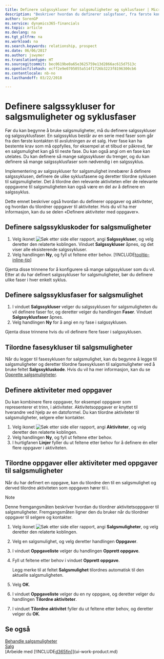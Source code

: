 ```yaml
---
title: Definere salgssykluser for salgsmuligheter og syklusfaser | Microsoft-dokumentasjon
description: "Beskriver hvordan du definerer salgsfaser, fra første kontakt til avslutning, for å opprette en salgssyklus og tilordne den til salgsmuligheter i Finance and Operations, Business edition."
author: SorenGP
ms.service: dynamics365-financials
ms.topic: article
ms.devlang: na
ms.tgt_pltfrm: na
ms.workload: na
ms.search.keywords: relationship, prospect
ms.date: 06/06/2017
ms.author: jswymer
ms.translationtype: HT
ms.sourcegitcommit: bec0619be0a65e3625759e13d2866ac615d7513c
ms.openlocfilehash: ecff2e9e0705055a514f1726b3223f8196300cb6
ms.contentlocale: nb-no
ms.lasthandoff: 03/22/2018

---
```

# <a name="set-up-opportunity-sales-cycles-and-cycle-stages"></a>Definere salgssykluser for salgsmuligheter og syklusfaser
Før du kan begynne å bruke salgsmuligheter, må du definere salgssykluser og salgssyklusfaser. En salgssyklus består av en serie med faser som går fra den første kontakten til avslutningen av et salg. Hver fase kan ha bestemte krav som må oppfylles, for eksempel at et tilbud er påkrevd, før en salgsmulighet kan gå til neste fase. Du kan også angi om en fase kan utelates. Du kan definere så mange salgssykluser du trenger, og du kan definere så mange salgssyklusfaser som nødvendig i en salgssyklus.

Implementering av salgssykluser for salgsmulighet innebærer å definere salgssyklusen, definere de ulike syklusfasene og deretter tilordne syklusen til salgsmuligheter. Det å tilordne den relevante aktiviteten eller de relevante oppgavene til salgsmuligheten kan også være en del av å definere en salgssyklus.

Dette emnet beskriver også hvordan du definerer oppgaver og aktiviteter, og hvordan du tilordner oppgaver til aktiviteter. Hvis du vil ha mer informasjon, kan du se delen «Definere aktiviteter med oppgaver».

## <a name="to-set-up-opportunity-sales-cycle-codes"></a>Definere salgssykluskoder for salgsmuligheter
1. Velg ikonet ![Søk etter side eller rapport](media/ui-search/search_small.png "Søk etter side eller rapport"), angi **Salgssykluser**, og velg deretter den relaterte koblingen. Vinduet **Salgssykluser** åpnes, og det viser alle eksisterende salgssykluser.
2. Velg handlingen **Ny**, og fyll ut feltene etter behov. [!INCLUDE[tooltip-inline-tip](includes/tooltip-inline-tip_md.md)]

Gjenta disse trinnene for å konfigurere så mange salgssykluser som du vil. Etter at du har definert salgssykluser for salgsmuligheter, bør du definere ulike faser i hver enkelt syklus.

## <a name="to-define-opportunity-sales-cycle-stages"></a>Definere salgssyklusfaser for salgsmulighet
1. I vinduet **Salgssykluser** velger du salgssyklusen for salgsmuligheten du vil definere faser for, og deretter velger du handlingen **Faser**. Vinduet **Salgssyklusfaser** åpnes.
2. Velg handlingen **Ny** for å angi en ny fase i salgssyklusen.

Gjenta disse trinnene hvis du vil definere flere faser i salgssyklusen.

## <a name="to-assign-stage-cycles-to-opportunities"></a>Tilordne fasesykluser til salgsmuligheter
Når du legger til fasesyklusen for salgsmulighet, kan du begynne å legge til salgsmuligheter og deretter tilordne fasesyklusen til salgsmuligheter ved å bruke feltet **Salgssykluskode**. Hvis du vil ha mer informasjon, kan du se [Opprette salgsmuligheter](marketing-how-create-opportunities.md).

## <a name="to-set-up-activities-with-tasks"></a>Definere aktiviteter med oppgaver
Du kan kombinere flere oppgaver, for eksempel oppgaver som representerer et trinn, i aktiviteter. Aktivitetsoppgaver er knyttet til hverandre ved hjelp av en datoformel. Du kan tilordne aktiviteter til salgsmuligheter, selgere eller kontakter.

1. Velg ikonet ![Søk etter side eller rapport](media/ui-search/search_small.png "Søk etter side eller rapport"), angi **Aktiviteter**, og velg deretter den relaterte koblingen.
2. Velg handlingen **Ny**, og fyll ut feltene etter behov.
3. I hurtigfanen **Linjer** fyller du ut feltene etter behov for å definere én eller flere oppgaver i aktiviteten.

## <a name="to-assign-tasks-or-activities-of-tasks-to-opportunities"></a>Tilordne oppgaver eller aktiviteter med oppgaver til salgsmuligheter
Når du har definert en oppgave, kan du tilordne den til en salgsmulighet og derved tilordne aktiviteten som oppgaven hører til i.

> [!NOTE]  
>   Denne fremgangsmåten beskriver hvordan du tilordner aktivitetsoppgaver til salgsmuligheter. Fremgangsmåten ligner den du bruker når du tilordner oppgaver til selgere og kontakter.

1. Velg ikonet ![Søk etter side eller rapport](media/ui-search/search_small.png "Søk etter side eller rapport"), angi **Salgsmuligheter**, og velg deretter den relaterte koblingen.
2. Velg en salgsmulighet, og velg deretter handlingen **Oppgaver**.
3. I vinduet **Oppgaveliste** velger du handlingen **Opprett oppgave**.
4.  Fyll ut feltene etter behov i vinduet **Opprett oppgave**.

    Legg merke til at feltet **Salgsmulighet** tilordnes automatisk til den aktuelle salgsmuligheten.
5. Velg **OK**.
6. I vinduet **Oppgaveliste** velger du en ny oppgave, og deretter velger du handlingen **Tilordne aktiviteter**.
7. I vinduet **Tilordne aktivitet** fyller du ut feltene etter behov, og deretter velger du **OK**.

## <a name="see-also"></a>Se også
[Behandle salgsmuligheter](marketing-processing-sales-opportunities.md)  
[Salg](sales-manage-sales.md)  
[Arbeide med [!INCLUDE[d365fin](includes/d365fin_md.md)]](ui-work-product.md)

